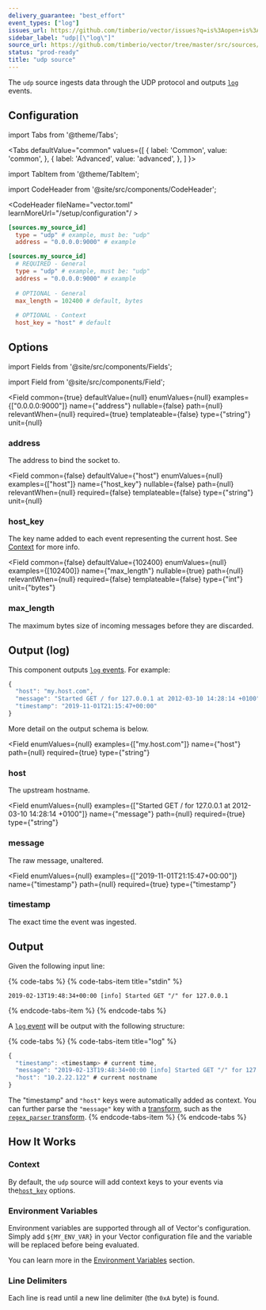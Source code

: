 ```yaml
---
delivery_guarantee: "best_effort"
event_types: ["log"]
issues_url: https://github.com/timberio/vector/issues?q=is%3Aopen+is%3Aissue+label%3A%22source%3A+udp%22
sidebar_label: "udp|[\"log\"]"
source_url: https://github.com/timberio/vector/tree/master/src/sources/udp.rs
status: "prod-ready"
title: "udp source" 
---
```


The `udp` source ingests data through the UDP protocol and outputs [`log`][docs.data-model#log] events.

## Configuration

import Tabs from '@theme/Tabs';

<Tabs
  defaultValue="common"
  values={[
    { label: 'Common', value: 'common', },
    { label: 'Advanced', value: 'advanced', },
  ]
}>

import TabItem from '@theme/TabItem';

<TabItem value="common">

import CodeHeader from '@site/src/components/CodeHeader';

<CodeHeader fileName="vector.toml" learnMoreUrl="/setup/configuration"/ >

```toml
[sources.my_source_id]
  type = "udp" # example, must be: "udp"
  address = "0.0.0.0:9000" # example
```

</TabItem>
<TabItem value="advanced">

<CodeHeader fileName="vector.toml" learnMoreUrl="/setup/configuration" />

```toml
[sources.my_source_id]
  # REQUIRED - General
  type = "udp" # example, must be: "udp"
  address = "0.0.0.0:9000" # example
  
  # OPTIONAL - General
  max_length = 102400 # default, bytes
  
  # OPTIONAL - Context
  host_key = "host" # default
```

</TabItem>

</Tabs>

## Options

import Fields from '@site/src/components/Fields';

import Field from '@site/src/components/Field';

<Fields filters={true}>


<Field
  common={true}
  defaultValue={null}
  enumValues={null}
  examples={["0.0.0.0:9000"]}
  name={"address"}
  nullable={false}
  path={null}
  relevantWhen={null}
  required={true}
  templateable={false}
  type={"string"}
  unit={null}
  >

### address

The address to bind the socket to.


</Field>


<Field
  common={false}
  defaultValue={"host"}
  enumValues={null}
  examples={["host"]}
  name={"host_key"}
  nullable={false}
  path={null}
  relevantWhen={null}
  required={false}
  templateable={false}
  type={"string"}
  unit={null}
  >

### host_key

The key name added to each event representing the current host. See [Context](#context) for more info.


</Field>


<Field
  common={false}
  defaultValue={102400}
  enumValues={null}
  examples={[102400]}
  name={"max_length"}
  nullable={true}
  path={null}
  relevantWhen={null}
  required={false}
  templateable={false}
  type={"int"}
  unit={"bytes"}
  >

### max_length

The maximum bytes size of incoming messages before they are discarded.


</Field>


</Fields>

## Output (log)

This component outputs [`log` events][docs.data-model.log].
For example:

```javascript
{
  "host": "my.host.com",
  "message": "Started GET / for 127.0.0.1 at 2012-03-10 14:28:14 +0100",
  "timestamp": "2019-11-01T21:15:47+00:00"
}
```
More detail on the output schema is below.

<Fields filters={true}>


<Field
  enumValues={null}
  examples={["my.host.com"]}
  name={"host"}
  path={null}
  required={true}
  type={"string"}
  >

### host

The upstream hostname.



</Field>


<Field
  enumValues={null}
  examples={["Started GET / for 127.0.0.1 at 2012-03-10 14:28:14 +0100"]}
  name={"message"}
  path={null}
  required={true}
  type={"string"}
  >

### message

The raw message, unaltered.



</Field>


<Field
  enumValues={null}
  examples={["2019-11-01T21:15:47+00:00"]}
  name={"timestamp"}
  path={null}
  required={true}
  type={"timestamp"}
  >

### timestamp

The exact time the event was ingested.



</Field>


</Fields>

## Output

Given the following input line:

{% code-tabs %}
{% code-tabs-item title="stdin" %}
```
2019-02-13T19:48:34+00:00 [info] Started GET "/" for 127.0.0.1
```
{% endcode-tabs-item %}
{% endcode-tabs %}

A [`log` event][docs.data-model#log] will be output with the following structure:

{% code-tabs %}
{% code-tabs-item title="log" %}
```javascript
{
  "timestamp": <timestamp> # current time,
  "message": "2019-02-13T19:48:34+00:00 [info] Started GET "/" for 127.0.0.1",
  "host": "10.2.22.122" # current nostname
}
```

The "timestamp" and `"host"` keys were automatically added as context. You can
further parse the `"message"` key with a [transform][docs.transforms], such as
the [`regex_parser` transform][docs.transforms.regex_parser].
{% endcode-tabs-item %}
{% endcode-tabs %}

## How It Works

### Context

By default, the `udp` source will add context
keys to your events via the[`host_key`](#host_key)
options.

### Environment Variables

Environment variables are supported through all of Vector's configuration.
Simply add `${MY_ENV_VAR}` in your Vector configuration file and the variable
will be replaced before being evaluated.

You can learn more in the [Environment Variables][docs.configuration#environment-variables]
section.

### Line Delimiters

Each line is read until a new line delimiter (the `0xA` byte) is found.


[docs.configuration#environment-variables]: /docs/setup/configuration#environment-variables
[docs.data-model#log]: /docs/about/data-model#log
[docs.data-model.log]: /docs/about/data-model/log
[docs.transforms.regex_parser]: /docs/components/transforms/regex_parser
[docs.transforms]: /docs/components/transforms
